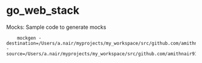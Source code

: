 # go_web_stack



Mocks:
   Sample code to generate mocks
   
        mockgen -destination=/Users/a.nair/myprojects/my_workspace/src/github.com/amithnair91/go_web_stack/go_web_starter/usecase/mocks/mock_storage.go -source=/Users/a.nair/myprojects/my_workspace/src/github.com/amithnair91/go_web_stack/go_web_starter/usecase/storage/storage.go
        
        
